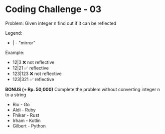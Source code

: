 # Coding Challenge - 03

Problem: Given integer n find  out if it can be reflected

Legend:
* | - "mirror"

Example:
* 12|3     ❌ not reflective
* 12|21    ✅ reflective
* 123|123  ❌ not reflective
* 123|321  ✅ reflective

**BONUS (+ Rp. 50,000)**
Complete the problem without converting integer n to a string

- Rio - Go
- Aldi - Ruby
- Fhikar - Rust
- Irham - Kotlin
- Gilbert - Python
